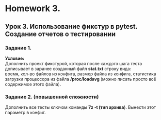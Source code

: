 # Homework 3.
## Урок 3. Использование фикстур в pytest. Создание отчетов о тестировании


### Задание 1.
**Условие:**\
Дополнить проект фикстурой, которая после каждого шага теста дописывает в заранее созданный файл **stat.txt** строку вида:\
время, кол-во файлов из конфига, размер файла из конфига, статистика загрузки процессора из файла **/proc/loadavg** (можно писать просто всё содержимое этого файла).

### Задание 2. (повышенной сложности)
Дополнить все тесты ключом команды **7z -t (тип архива)**. Вынести этот параметр в конфиг.